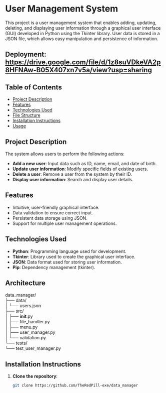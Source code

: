 # User Management System

This project is a user management system that enables adding, updating, deleting, and displaying user information through a graphical user interface (GUI) developed in Python using the Tkinter library. User data is stored in a JSON file, which allows easy manipulation and persistence of information.
## Deployment: https://drive.google.com/file/d/1z8suVDkeVA2p8HFNAw-B05X407xn7v5a/view?usp=sharing
## Table of Contents

- [Project Description](#project-description)
- [Features](#features)
- [Technologies Used](#technologies-used)
- [File Structure](#file-structure)
- [Installation Instructions](#installation-instructions)
- [Usage](#usage)


## Project Description

The system allows users to perform the following actions:

- **Add a new user**: Input data such as ID, name, email, and date of birth.
- **Update user information**: Modify specific fields of existing users.
- **Delete a user**: Remove a user from the system by their ID.
- **Display user information**: Search and display user details.

## Features

- Intuitive, user-friendly graphical interface.
- Data validation to ensure correct input.
- Persistent data storage using JSON.
- Support for multiple user management operations.

## Technologies Used

- **Python**: Programming language used for development.
- **Tkinter**: Library used to create the graphical user interface.
- **JSON**: Data format used for storing user information.
- **Pip**: Dependency management (tkinter).

## Architecture
data_manager/ <br>
├── data/ <br>
│   └── users.json  <br>
├── src/ <br>
│   ├── __init__.py <br>
│   ├── file_handler.py  <br>
│   ├── menu.py <br>
│   ├── user_manager.py  <br>
│   └── validation.py  <br>
└── tests/ <br>
    └── test_user_manager.py

## Installation Instructions

1. **Clone the repository**:
   ```bash
   git clone https://github.com/TheRedPill-exe/data_manager